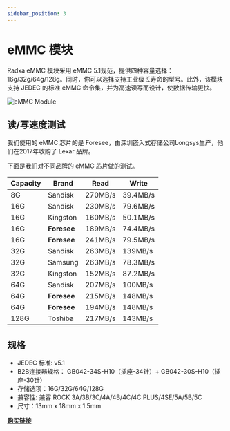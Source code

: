 ```yaml
---
sidebar_position: 3
---
```


# eMMC 模块

Radxa eMMC 模块采用 eMMC 5.1规范，提供四种容量选择： 16g/32g/64g/128g。同时，你可以选择支持工业级长寿命的型号。此外，该模块支持 JEDEC 的标准 eMMC 命令集，并为高速读写而设计，使数据传输更快。

![eMMC Module](/img/accessories/emmc-module.webp)

## 读/写速度测试

我们使用的 eMMC 芯片的是 Foresee，由深圳嵌入式存储公司Longsys生产，他们在2017年收购了 Lexar 品牌。

下面是我们对不同品牌的 eMMC 芯片做的测试。

| Capacity | Brand       | Read    | Write    |
| -------- | ----------- | ------- | -------- |
| 8G       | Sandisk     | 270MB/s | 39.4MB/s |
| 16G      | Sandisk     | 230MB/s | 79.6MB/s |
| 16G      | Kingston    | 160MB/s | 50.1MB/s |
| 16G      | **Foresee** | 189MB/s | 74.4MB/s |
| 16G      | **Foresee** | 241MB/s | 79.5MB/s |
| 32G      | Sandisk     | 263MB/s | 139MB/s  |
| 32G      | Samsung     | 263MB/s | 78.3MB/s |
| 32G      | Kingston    | 152MB/s | 87.2MB/s |
| 64G      | Sandisk     | 207MB/s | 100MB/s  |
| 64G      | **Foresee** | 215MB/s | 148MB/s  |
| 64G      | **Foresee** | 194MB/s | 148MB/s  |
| 128G     | Toshiba     | 217MB/s | 143MB/s  |

## 规格

- JEDEC 标准: v5.1
- B2B连接器规格： GB042-34S-H10（插座-34针）+ GB042-30S-H10（插座-30针）
- 存储选项：16G/32G/64G/128G
- 兼容性: 兼容 ROCK 3A/3B/3C/4A/4B/4C/4C PLUS/4SE/5A/5B/5C
- 尺寸：13mm x 18mm x 1.5mm

[**购买链接**](https://radxa.com/products/accessories/emmc-module#buy)
